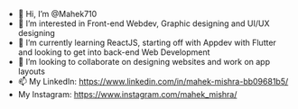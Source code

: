 - 👋 Hi, I’m @Mahek710
- 👀 I’m interested in Front-end Webdev, Graphic designing and UI/UX designing
- 🌱 I’m currently learning ReactJS, starting off with Appdev with Flutter and looking to get into back-end Web Development
- 💞️ I’m looking to collaborate on designing websites and work on app layouts
- 📫 My LinkedIn: https://www.linkedin.com/in/mahek-mishra-bb09681b5/
-    My Instagram: https://www.instagram.com/mahek_mishra/


